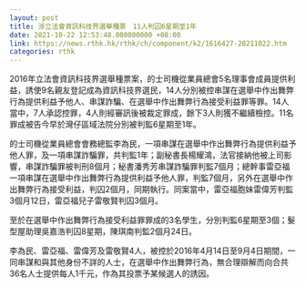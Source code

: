 ```yaml
---
layout: post
title: 涉立法會資訊科技界選舉種票　11人判囚6星期至1年
date: 2021-10-22 12:53:48.000000000 +08:00
link: https://news.rthk.hk/rthk/ch/component/k2/1616427-20211022.htm
categories: rthk
---
```


2016年立法會資訊科技界選舉種票案，的士司機從業員總會5名理事會成員提供利益，誘使9名親友登記成為資訊科技界選民，14人分別被控串謀在選舉中作出舞弊行為提供利益予他人、串謀詐騙、在選舉中作出舞弊行為接受利益罪等罪。14人當中，7人承認控罪，4人則經審訊後被裁定罪成，餘下3人則獲不繼續檢控。11名罪成被告今早於灣仔區域法院分別被判監6星期至1年。

的士司機從業員總會會務總監李為民，一項串謀在選舉中作出舞弊行為提供利益予他人罪，及一項串謀詐騙罪，共判監1年；副秘書長楊耀鴻，法官接納他被上司影響，串謀詐騙罪被判刑8個月；秘書潘秀芳串謀詐騙罪判監7個月；總幹事雷亞福一項串謀在選舉中作出舞弊行為提供利益予他人罪，判監7個月，另外在選舉中作出舞弊行為接受利益，判囚2個月，同期執行。同案當中，雷亞福胞妹雷偉芳判監3個月12日，雷亞福兒子雷敬賢判囚3個月。

至於在選舉中作出舞弊行為接受利益罪罪成的3名學生，分別判監6星期至3個；髮型屋助理吳嘉浩判囚8星期，陳琪南判監2個月24日。

李為民、雷亞福、雷偉芳及雷敬賢4人，被控於2016年4月14日至9月4日期間，一同串謀和與其他身份不詳的人士，在選舉中作出舞弊行為，無合理辯解而向合共36名人士提供每人1千元，作為其投票予某候選人的誘因。
